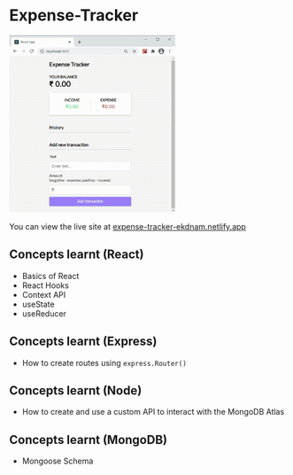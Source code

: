 # Expense-Tracker

<img src = "assets/output.gif" width="300" height="320">

You can view the live site at [expense-tracker-ekdnam.netlify.app](https://expense-tracker-ekdnam.netlify.app)

## Concepts learnt (React)

- Basics of React
- React Hooks
- Context API
- useState
- useReducer

## Concepts learnt (Express)

- How to create routes using `express.Router()`

## Concepts learnt (Node)

- How to create and use a custom API to interact with the MongoDB Atlas

## Concepts learnt (MongoDB)

- Mongoose Schema
